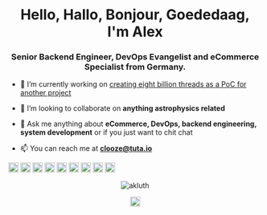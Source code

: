 <h1 align="center">Hello, Hallo, Bonjour, Goededaag, I'm Alex</h1>
<h3 align="center">Senior Backend Engineer, DevOps Evangelist and eCommerce Specialist from Germany.</h3>

- 🔭  I’m currently working on [creating eight billion threads as a PoC for another project](https://github.com/akluth/eight-billion-threads)

- 👯  I’m looking to collaborate on **anything astrophysics related**

- 💬  Ask me anything about **eCommerce, DevOps, backend engineering, system development** or if you just want to chit chat

- 📫  You can reach me at **clooze@tuta.io**

<p align="left"><img src="https://konpa.github.io/devicon/devicon.git/icons/c/c-original.svg" alt="c" width="20" height="20"/> <img src="https://konpa.github.io/devicon/devicon.git/icons/docker/docker-original-wordmark.svg" alt="docker" width="20" height="20"/> <img src="https://konpa.github.io/devicon/devicon.git/icons/go/go-original.svg" alt="go" width="20" height="20"/> <img src="https://konpa.github.io/devicon/devicon.git/icons/php/php-original.svg" alt="php" width="20" height="20"/> <img src="https://konpa.github.io/devicon/devicon.git/icons/postgresql/postgresql-original-wordmark.svg" alt="postgresql" width="20" height="20"/> <img src="https://konpa.github.io/devicon/devicon.git/icons/redis/redis-original-wordmark.svg" alt="redis" width="20" height="20"/> <img src="https://konpa.github.io/devicon/devicon.git/icons/rust/rust-plain.svg" alt="rust" width="20" height="20"/> <img src="https://konpa.github.io/devicon/devicon.git/icons/python/python-original-wordmark.svg" alt="python" width="20" height="20"/> <img src="https://konpa.github.io/devicon/devicon.git/icons/linux/linux-original.svg" alt="linux" width="20" height="20"/></p><p align="center"> <img src="https://github-readme-stats.vercel.app/api?username=akluth&show_icons=true&theme=dark" alt="akluth" /> </p>

<p align="center">
<a href="https://twitter.com/alexclooze" target="blank"><img align="center" src="https://cdn.jsdelivr.net/npm/simple-icons@3.0.1/icons/twitter.svg" alt="alexclooze" height="20" width="20" /></a>
</p>

